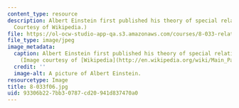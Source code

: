 ```yaml
---
content_type: resource
description: Albert Einstein first published his theory of special relativity in 1905.(Image
  Courtesy of Wikipedia.)
file: https://ol-ocw-studio-app-qa.s3.amazonaws.com/courses/8-033-relativity-fall-2006/93306b227bb30787cd20941d837470a0_8-033f06.jpg
file_type: image/jpeg
image_metadata:
  caption: Albert Einstein first published his theory of special relativity in 1905.
    (Image courtesy of [Wikipedia](http://en.wikipedia.org/wiki/Main_Page).)
  credit: ''
  image-alt: A picture of Albert Einstein.
resourcetype: Image
title: 8-033f06.jpg
uid: 93306b22-7bb3-0787-cd20-941d837470a0
---
```

